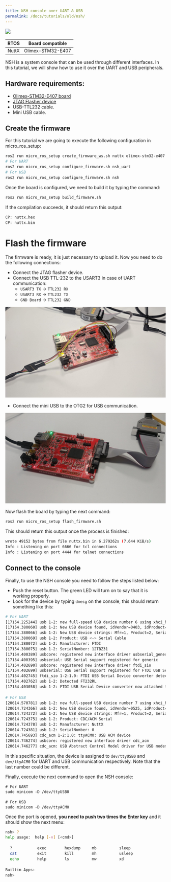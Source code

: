 ```yaml
---
title: NSH console over UART & USB
permalink: /docs/tutorials/old/nsh/
---
```


<img src="https://img.shields.io/badge/Disclaimer-This_tutorial_is_unmaintained-red" style="display:inline"/>

| RTOS  | Board compatible  |
| :---: | :---------------: |
| NuttX | Olimex-STM32-E407 |

NSH is a system console that can be used through different interfaces.
In this tutorial, we will show how to use it over the UART and USB peripherals.

## Hardware requirements:

- [Olimex-STM32-E407 board](https://www.olimex.com/Products/ARM/ST/STM32-E407/open-source-hardware)
- [JTAG Flasher device](https://www.olimex.com/Products/ARM/JTAG/ARM-USB-TINY/)
- USB-TTL232 cable.
- Mini USB cable.

## Create the firmware

For this tutorial we are going to execute the following configuration in micro_ros_setup:

```bash
ros2 run micro_ros_setup create_firmware_ws.sh nuttx olimex-stm32-e407
# For UART
ros2 run micro_ros_setup configure_firmware.sh nsh_uart
# For USB
ros2 run micro_ros_setup configure_firmware.sh nsh
```

Once the board is configured, we need to build it by typing the command:

```bash
ros2 run micro_ros_setup build_firmware.sh
```

If the compilation succeeds, it should return this output:
```bash
CP: nuttx.hex
CP: nuttx.bin
```

# Flash the firmware

The firmware is ready, it is just necessary to upload it.
Now you need to do the following connections:
- Connect the JTAG flasher device.
- Connect the USB TTL-232 to the USART3 in case of UART communication:
  - `USART3 TX` -> `TTL232 RX`
  - `USART3 RX` -> `TTL232 TX`
  - `GND Board` -> `TTL232 GND`

![](images/olimex_uart.jpg)
- Connect the mini USB to the OTG2 for USB communication.

![](images/olimex_nsh_usb.jpg)

Now flash the board by typing the next command:
```bash
ros2 run micro_ros_setup flash_firmware.sh
```

This should return this output once the process is finished:

```bash
wrote 49152 bytes from file nuttx.bin in 6.279262s (7.644 KiB/s)
Info : Listening on port 6666 for tcl connections
Info : Listening on port 4444 for telnet connections
```

## Connect to the console

Finally, to use the NSH console you need to follow the steps listed below:
- Push the reset button. The green LED will turn on to say that it is working properly.
- Look for the device by typing `dmesg` on the console, this should return something like this:

```bash
# For UART
[17154.225244] usb 1-2: new full-speed USB device number 6 using xhci_hcd
[17154.380060] usb 1-2: New USB device found, idVendor=0403, idProduct=6001, bcdDevice= 6.00
[17154.380066] usb 1-2: New USB device strings: Mfr=1, Product=2, SerialNumber=3
[17154.380069] usb 1-2: Product: USB <-> Serial Cable
[17154.380072] usb 1-2: Manufacturer: FTDI
[17154.380075] usb 1-2: SerialNumber: 12TBZ31
[17154.400389] usbcore: registered new interface driver usbserial_generic
[17154.400395] usbserial: USB Serial support registered for generic
[17154.402690] usbcore: registered new interface driver ftdi_sio
[17154.402699] usbserial: USB Serial support registered for FTDI USB Serial Device
[17154.402745] ftdi_sio 1-2:1.0: FTDI USB Serial Device converter detected
[17154.402762] usb 1-2: Detected FT232RL
[17154.403058] usb 1-2: FTDI USB Serial Device converter now attached to ttyUSB0

# For USB
[20614.570781] usb 1-2: new full-speed USB device number 7 using xhci_hcd
[20614.724366] usb 1-2: New USB device found, idVendor=0525, idProduct=a4a7, bcdDevice= 1.01
[20614.724372] usb 1-2: New USB device strings: Mfr=1, Product=2, SerialNumber=3
[20614.724375] usb 1-2: Product: CDC/ACM Serial
[20614.724378] usb 1-2: Manufacturer: NuttX
[20614.724381] usb 1-2: SerialNumber: 0
[20614.745693] cdc_acm 1-2:1.0: ttyACM0: USB ACM device
[20614.746274] usbcore: registered new interface driver cdc_acm
[20614.746277] cdc_acm: USB Abstract Control Model driver for USB modems and ISDN adapters
```
In this specific situation, the device is assigned to `dev/ttyUSB0` and `dev/ttyACM0` for UART and USB communication respectively. Note that the last number could be different.

Finally, execute the next command to open the NSH console:
```
# For UART
sudo minicom -D /dev/ttyUSB0

# For USB
sudo minicom -D /dev/ttyACM0
```

Once the port is opened, **you need to push two times the Enter key** and it should show the next menu:

```bash
nsh> ?
help usage:  help [-v] [<cmd>]

  ?           exec        hexdump     mb          sleep       
  cat         exit        kill        mh          usleep      
  echo        help        ls          mw          xd          

Builtin Apps:
nsh>
```